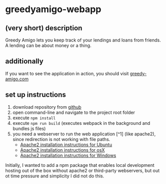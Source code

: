 # greedyamigo-webapp

## (very short) description
Greedy Amigo lets you keep track of your lendings and loans from friends.
A lending can be about money or a thing.

## additionally
If you want to see the application in action, you should visit [greedy-amigo.com](https://www.greedy-amigo.com)

## set up instructions
1. download repository from [github](https://github.com/GreedyAmigo/greedyamigo-webapp)
2. open command-line and navigate to the project root folder
3. execute `npm install`
4. execute `npm run build` (executes webpack in the background and bundles js files)
5. you need a webserver to run the web application [^1] (like apache2), since redirection is not working with file paths.
    * [Apache2 installation instructions for Ubuntu](https://www.digitalocean.com/community/tutorials/how-to-install-the-apache-web-server-on-ubuntu-16-04)
    * [Apache2 installation instructions for osX](https://medium.com/@JohnFoderaro/how-to-set-up-apache-in-macos-sierra-10-12-bca5a5dfffba)
    * [Apache2 installation instructions for Windows](https://httpd.apache.org/docs/2.4/platform/windows.html)

Initially, I wanted to add a npm package that enables local development hosting out of the box without apache2 or third-party webservers, but out ot time pressure and simplicity I did not do this.